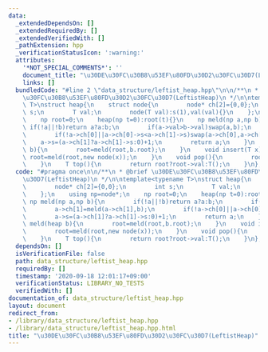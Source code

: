 ```yaml
---
data:
  _extendedDependsOn: []
  _extendedRequiredBy: []
  _extendedVerifiedWith: []
  _pathExtension: hpp
  _verificationStatusIcon: ':warning:'
  attributes:
    '*NOT_SPECIAL_COMMENTS*': ''
    document_title: "\u30DE\u30FC\u30B8\u53EF\u80FD\u30D2\u30FC\u30D7(LeftistHeap)"
    links: []
  bundledCode: "#line 2 \"data_structure/leftist_heap.hpp\"\n\n/**\n * @brief \u30DE\
    \u30FC\u30B8\u53EF\u80FD\u30D2\u30FC\u30D7(LeftistHeap)\n */\n\ntemplate<typename\
    \ T>\nstruct heap{\n    struct node{\n        node* ch[2]={0,0};\n        int\
    \ s;\n        T val;\n        node(T val):s(1),val(val){}\n    };\n    using np=node*;\n\
    \    np root=0;\n    heap(np t=0):root(t){}\n    np meld(np a,np b){\n       \
    \ if(!a||!b)return a?a:b;\n        if(a->val>b->val)swap(a,b);\n        a->ch[1]=meld(a->ch[1],b);\n\
    \        if(!a->ch[0]||a->ch[0]->s<a->ch[1]->s)swap(a->ch[0],a->ch[1]);\n    \
    \    a->s=(a->ch[1]?a->ch[1]->s:0)+1;\n        return a;\n    }\n    void meld(heap\
    \ b){\n        root=meld(root,b.root);\n    }\n    void insert(T x){\n       \
    \ root=meld(root,new node(x));\n    }\n    void pop(){\n        root=meld(root->ch[0],root->ch[1]);\n\
    \    }\n    T top(){\n        return root?root->val:T();\n    }\n};\n"
  code: "#pragma once\n\n/**\n * @brief \u30DE\u30FC\u30B8\u53EF\u80FD\u30D2\u30FC\
    \u30D7(LeftistHeap)\n */\n\ntemplate<typename T>\nstruct heap{\n    struct node{\n\
    \        node* ch[2]={0,0};\n        int s;\n        T val;\n        node(T val):s(1),val(val){}\n\
    \    };\n    using np=node*;\n    np root=0;\n    heap(np t=0):root(t){}\n   \
    \ np meld(np a,np b){\n        if(!a||!b)return a?a:b;\n        if(a->val>b->val)swap(a,b);\n\
    \        a->ch[1]=meld(a->ch[1],b);\n        if(!a->ch[0]||a->ch[0]->s<a->ch[1]->s)swap(a->ch[0],a->ch[1]);\n\
    \        a->s=(a->ch[1]?a->ch[1]->s:0)+1;\n        return a;\n    }\n    void\
    \ meld(heap b){\n        root=meld(root,b.root);\n    }\n    void insert(T x){\n\
    \        root=meld(root,new node(x));\n    }\n    void pop(){\n        root=meld(root->ch[0],root->ch[1]);\n\
    \    }\n    T top(){\n        return root?root->val:T();\n    }\n};"
  dependsOn: []
  isVerificationFile: false
  path: data_structure/leftist_heap.hpp
  requiredBy: []
  timestamp: '2020-09-18 12:01:17+09:00'
  verificationStatus: LIBRARY_NO_TESTS
  verifiedWith: []
documentation_of: data_structure/leftist_heap.hpp
layout: document
redirect_from:
- /library/data_structure/leftist_heap.hpp
- /library/data_structure/leftist_heap.hpp.html
title: "\u30DE\u30FC\u30B8\u53EF\u80FD\u30D2\u30FC\u30D7(LeftistHeap)"
---
```

